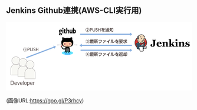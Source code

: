 ## Jenkins Github連携(AWS-CLI実行用)

![Alt Text](https://github.com/yhidetoshi/Pictures/raw/master/aws/github-jenkins.png)

(画像URL:https://goo.gl/P3rhcy)
